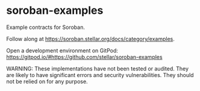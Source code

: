 # soroban-examples

Example contracts for Soroban.

Follow along at https://soroban.stellar.org/docs/category/examples.

Open a development environment on GitPod:
https://gitpod.io/#https://github.com/stellar/soroban-examples

WARNING: These implementations have not been tested or audited. They are likely
to have significant errors and security vulnerabilities. They should not be
relied on for any purpose.
